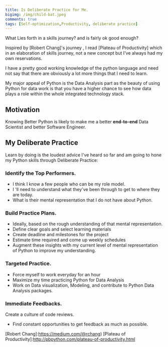```yaml
---
title: Is Deliberate Practice for Me.
bigimg: /img/child-bat.jpeg
comments: true
tags: [Self-optimization,Productivity, deliberate practice]
---
```


What Lies forth in a skills journey? and is fairly ok good enough?

<!--more-->
Inspired by [Robert Chang]'s journey ,  I read [Plateau of Productivity] which in an elaboration of skills journey, not a new concept but I’ve always had my own reservations.

I have a pretty good working knowledge of the python language and need not say that there are obviously
a lot more things that I need to learn.

My major appeal of Python is the Data Analysis part as the beauty of using Python for data work is that you have a higher chance to see how data plays a role within the whole integrated technology stack.

## Motivation

Knowing Better Python is likely to make me a better **end-to-end** Data Scientist and better Software Engineer.

## My Deliberate Practice

Learn by doing is the loudest advice I've heard so far and am going to hone my Python skills through Deliberate Practice:

### Identify the Top Performers.

*   I think I know a few people who can be my role model.
*   I 'll  need to understand what they've been through to 	get to where they are today.
*   What is their mental representation that I do not have about Python.

### Build Practice Plans.

-   Ideally, based on the rough understanding of that mental representation.
-   Define clear goals and select learning materials
-   Create deadline and milestones for the project
-   Estimate time required and come up weekly schedules
-   Augment these insights with my current level of mental representation of Python to improve my understanding.

### Targeted Practice.

-   Force myself to work everyday for an hour
-   Maximize my time practicing Python for Data 	Analysis
-    Work on Data visualization, Modeling, and contribute to 	Python Data Analysis packages.

### Immediate Feedbacks.

Create a culture of code reviews.
-   Find constant opportunities to get feedback as much as possible.


[Robert Chang]:https://medium.com/@rchang)
[Plateau of Productivity]:http://pbpython.com/plateau-of-productivity.html
